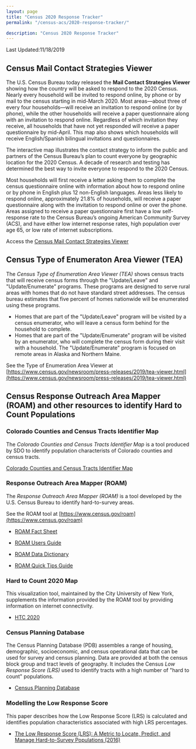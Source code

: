 ```yaml
---
layout: page
title: "Census 2020 Response Tracker"
permalink: "/census-acs/2020-response-tracker/"

description: "Census 2020 Response Tracker"
---
```


Last Updated:11/18/2019

## Census Mail Contact Strategies Viewer

The U.S. Census Bureau today released the **Mail Contact Strategies Viewer** showing how the country will be asked to respond to the 2020 Census. Nearly every household will be invited to respond online, by phone or by mail to the census starting in mid-March 2020. Most areas—about three of every four households—will receive an invitation to respond online (or by phone), while the other households will receive a paper questionnaire along with an invitation to respond online. Regardless of which invitation they receive, all households that have not yet responded will receive a paper questionnaire by mid-April. This map also shows which households will receive English/Spanish bilingual invitations and questionnaires.

The interactive map illustrates the contact strategy to inform the public and partners of the Census Bureau’s plan to count everyone by geographic location for the 2020 Census. A decade of research and testing has determined the best way to invite everyone to respond to the 2020 Census.

Most households will first receive a letter asking them to complete the census questionnaire online with information about how to respond online or by phone in English plus 12 non-English languages. Areas less likely to respond online, approximately 21.8% of households, will receive a paper questionnaire along with the invitation to respond online or over the phone. Areas assigned to receive a paper questionnaire first have a low self-response rate to the Census Bureau’s ongoing American Community Survey (ACS), and have either low internet response rates, high population over age 65, or low rate of internet subscriptions.

Access the [Census Mail Contact Strategies Viewer](https://gis-portal.data.census.gov/arcgis/apps/webappviewer/index.html?id=7ef5c37c68a64ef3b2f1b17eb9287427)

## Census Type of Enumeraton Area Viewer (TEA)
 
 The *Census Type of Enumeration Area Viewer (TEA)* shows census tracts that will receive census forms through the "Update/Leave" and "Update/Enumerate" programs. These programs are designed to serve rural areas with homes that do not have standard street addresses. The census bureau estimates that five percent of  homes nationwide will be enumerated using these programs. 
 
- Homes that are part of the "Update/Leave" program will be visited by a census enumerator, who will leave a census form behind for the household to complete. 
- Homes that are part of the "Update/Enumerate" program will be visited by an enumerator, who will complete the census form during their visit with a household.  The "Update/Enumerate" program is focused on remote areas in Alaska and Northern Maine. 
 
See the Type of Enumeration Area Viewer at [https://www.census.gov/newsroom/press-releases/2019/tea-viewer.html](https://www.census.gov/newsroom/press-releases/2019/tea-viewer.html)

## Census Response Outreach Area Mapper (ROAM) and other resources to identify Hard to Count Populations
 
### Colorado Counties and Census Tracts Identifier Map

The *Colorado Counties and Census Tracts Identifier Map* is a tool produced by SDO to identify population characterists of Colorado counties and census tracts.  

[Colorado Counties and Census Tracts Identifier Map](http://dola-online.maps.arcgis.com/apps/webappviewer/index.html?id=fe9f93b7221d44f195c5a8a46fbfcdea)

###  Response Outreach Area Mapper (ROAM)

 The *Response Outreach Area Mapper (ROAM)* is a tool developed by the U.S. Census Bureau to identify hard-to-survey areas.
 
 See the ROAM tool at [https://www.census.gov/roam](https://www.census.gov/roam)
 
 * [ROAM Fact Sheet](https://www2.census.gov/geo/pdfs/maps-data/maps/roam/ROAM_Flyer.pdf)
 
 * [ROAM Users Guide](https://www2.census.gov/geo/pdfs/maps-data/maps/roam/ROAM_User_Guide.pdf)
 
*  [ROAM Data Dictionary](https://www2.census.gov/geo/pdfs/maps-data/maps/roam/ROAM_Data_Dictionary.pdf)

* [ROAM Quick Tips Guide](https://www2.census.gov/geo/pdfs/maps-data/maps/roam/ROAM_Quick_Tips.pdf)

### Hard to Count 2020 Map

This visualization tool, maintained by the City University of New York, supplements the information provided by the ROAM tool by providing information on internet connectivity.

* [HTC 2020](https://www.censushardtocountmaps2020.us/)


### Census Planning Database
 
The Census Planning Database (PDB) assembles a range of housing, demographic, socioeconomic, and census operational data that can be used for survey and census planning. Data are provided at both the census block group and tract levels of geography.  It includes the Census *Low Response Score (LRS)* used to identify tracts with a high number of "hard to count" populations.

*  [Census Planning Database](https://www.census.gov/topics/research/guidance/planning-databases.html)

### Modelling the Low Response Score  
This paper describes how the Low Response Score (LRS) is calculated and identifies population characteristics associated with high LRS percentages.

* [The Low Response Score (LRS): A Metric to Locate, Predict, and Manage Hard-to-Survey Populations (2016)](https://academic.oup.com/poq/article/81/1/144/2649123?guestAccessKey=b8ecff7b-e929-400d-a35c-6a434a094fd0)

 
